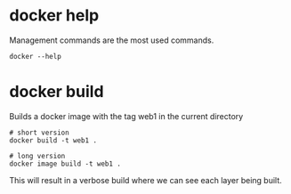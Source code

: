 # docker help
Management commands are the most used commands.
~~~~
docker --help
~~~~

# docker build
Builds a docker image with the tag web1 in the current directory
~~~~
# short version
docker build -t web1 . 

# long version
docker image build -t web1 .
~~~~

This will result in a verbose build where we can see each layer being built.